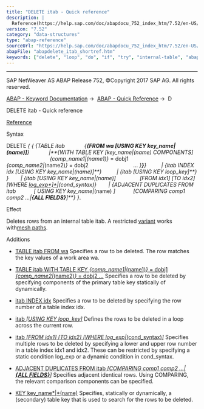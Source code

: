 ```yaml
---
title: "DELETE itab - Quick reference"
description: |
  Reference(https://help.sap.com/doc/abapdocu_752_index_htm/7.52/en-US/abapdelete_itab.htm) Syntax DELETE   TABLE itab FROM wa USING KEY key_name(name) WITH TABLE KEY key_name(name) COMPONENTS comp_name1(name1) = dobj1 comp_name2(name2
version: "7.52"
category: "data-structures"
type: "abap-reference"
sourceUrl: "https://help.sap.com/doc/abapdocu_752_index_htm/7.52/en-US/abapdelete_itab_shortref.htm"
abapFile: "abapdelete_itab_shortref.htm"
keywords: ["delete", "loop", "do", "if", "try", "internal-table", "abapdelete", "itab", "shortref"]
---
```


* * *

SAP NetWeaver AS ABAP Release 752, ©Copyright 2017 SAP AG. All rights reserved.

[ABAP - Keyword Documentation](https://help.sap.com/doc/abapdocu_752_index_htm/7.52/en-US/abenabap.htm) →  [ABAP - Quick Reference](https://help.sap.com/doc/abapdocu_752_index_htm/7.52/en-US/abenabap_shortref.htm) →  D

DELETE itab - Quick reference

[Reference](https://help.sap.com/doc/abapdocu_752_index_htm/7.52/en-US/abapdelete_itab.htm)

Syntax

DELETE *{* *{* *{*TABLE itab
            *{**{*FROM wa *\[*USING KEY key\_name*|*(name)*\]**}*
            *|**{*WITH TABLE KEY *\[*key\_name*|*(name) COMPONENTS*\]*
                             *{*comp\_name1*|*(name1)*}* = dobj1
                             *{*comp\_name2*|*(name2)*}* = dobj2
                             ... *}**}**}*
         *|* *{*itab INDEX idx *\[*USING KEY key\_name*|*(name)*\]**}*
         *|* *{*itab *\[*USING KEY loop\_key*\]**}* *}*
       *|* *{*itab *\[*USING KEY key\_name*|*(name)*\]*
               *\[*FROM idx1*\]* *\[*TO idx2*\]* *\[*WHERE [log\_exp*\]*](https://help.sap.com/doc/abapdocu_752_index_htm/7.52/en-US/abenlog_exp_shortref.htm)*|*(cond\_syntax)*}*
       *|* *{*ADJACENT DUPLICATES FROM itab
           *\[* USING KEY key\_name*|*(name) *\]*
           *\[*COMPARING comp1 comp2 ...*|**{*ALL FIELDS*}**\]**}* *}*.

Effect

Deletes rows from an internal table itab. A restricted [variant](https://help.sap.com/doc/abapdocu_752_index_htm/7.52/en-US/abenmesh_delete.htm) works with[mesh paths](https://help.sap.com/doc/abapdocu_752_index_htm/7.52/en-US/abenmesh_path_glosry.htm "Glossary Entry").

Additions

-   [TABLE itab FROM wa](https://help.sap.com/doc/abapdocu_752_index_htm/7.52/en-US/abapdelete_itab_key.htm)
    Specifies a row to be deleted. The row matches the key values of a work area wa.
    
-   [TABLE itab WITH TABLE KEY *{*comp\_name1*|*(name1)*}* = dobj1 *{*comp\_name2*|*(name2)*}* = dobj2 ...](https://help.sap.com/doc/abapdocu_752_index_htm/7.52/en-US/abapdelete_itab_key.htm)
    Specifies a row to be deleted by specifying components of the primary table key statically of dynamically.
    
-   [itab INDEX idx](https://help.sap.com/doc/abapdocu_752_index_htm/7.52/en-US/abapdelete_itab_line.htm)
    Specifies a row to be deleted by specifying the row number of a table index idx.
    
-   [itab *\[*USING KEY loop\_key*\]*](https://help.sap.com/doc/abapdocu_752_index_htm/7.52/en-US/abapdelete_itab_line.htm)
    Defines the rows to be deleted in a loop across the current row.
    
-   [itab *\[*FROM idx1*\]* *\[*TO idx2*\]* *\[*WHERE log\_exp*|*(cond\_syntax)*\]*](https://help.sap.com/doc/abapdocu_752_index_htm/7.52/en-US/abapdelete_itab_lines.htm)
    Specifies multiple rows to be deleted by specifying a lower and upper row number in a table index idx1 and idx2. These can be restricted by specifying a static condition log\_exp or a dynamic condition in cond\_syntax.
    
-   [ADJACENT DUPLICATES FROM itab *\[*COMPARING comp1 comp2 ...*|**{*ALL FIELDS*}**\]*](https://help.sap.com/doc/abapdocu_752_index_htm/7.52/en-US/abapdelete_duplicates.htm)
    Specifies adjacent identical rows. Using COMPARING, the relevant comparison components can be specified.
    
-   [KEY key\_name*|*(name)](https://help.sap.com/doc/abapdocu_752_index_htm/7.52/en-US/abapdelete_itab.htm)
    Specifies, statically or dynamically, a (secondary) table key that is used to search for the rows to be deleted.